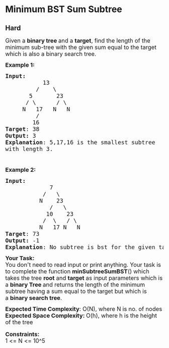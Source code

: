 # Minimum BST Sum Subtree
## Hard
<div class="problems_problem_content__Xm_eO"><p><span style="font-size:18px">Given a <strong>binary tree </strong>and a <strong>target</strong>, find the length of the minimum sub-tree with the given sum equal to the target which is also a binary search tree.</span></p>

<p><strong><span style="font-size:18px">Example 1:</span></strong></p>

<pre><span style="font-size:18px"><strong>Input:</strong>
           13
         /    \
       5       23
      / \      / \
     N   17   N   N
&nbsp;        /
&nbsp;       16
<strong>Target</strong>: 38
<strong>Output:</strong> 3
<strong>Explanation</strong>: 5,17,16 is the smallest subtree
with length 3.</span></pre>

<p>&nbsp;</p>

<p><strong><span style="font-size:18px">Example 2:</span></strong></p>

<pre><span style="font-size:18px"><strong>Input:</strong>
             7
           /   \
          N    23
             /   \
            10    23
&nbsp;          /  \   / \
&nbsp;         N   17 N   N
<strong>Target</strong>: 73
<strong>Output:</strong> -1
<strong>Explanation</strong>: No subtree is bst for the given target.</span></pre>

<p><span style="font-size:18px"><strong>Your Task:</strong> &nbsp;<br>
You don't need to read input or print anything. Your task is to complete the function <strong>minSubtreeSumBST</strong>() which takes the tree <strong>root</strong> and <strong>target</strong> as input parameters which is a <strong>binary Tree </strong>and returns the length of the minimum subtree having a sum equal to the target but which is a&nbsp;<strong>binary search tree</strong>.</span></p>

<p><span style="font-size:18px"><strong>Expected Time Complexity</strong>: O(N), where N is no. of nodes</span><br>
<span style="font-size:18px"><strong>Expected Space Complexity:&nbsp;</strong>O(h), where h is the height of the tree</span><br>
<br>
<span style="font-size:18px"><strong>Constraints:</strong><br>
1 &lt;= N &lt;= 10^5</span></p>
</div>